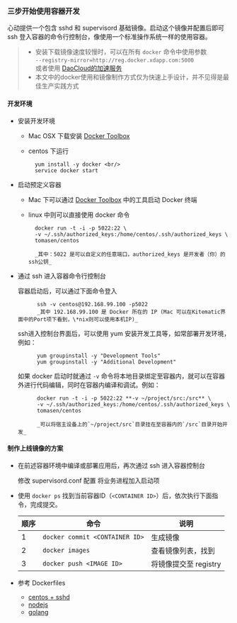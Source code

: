 ### 三步开始使用容器开发

心动提供一个包含 sshd 和 supervisord 基础镜像。启动这个镜像并配置后即可 ssh 登入容器的命令行控制台，像使用一个标准操作系统一样的使用容器。

 > - 安装下载镜像速度较慢时，可以在所有 `docker` 命令中使用参数 <br/>
 	`--registry-mirror=http://reg.docker.xdapp.com:5000` <br/>
 	或者使用 [DaoCloud的加速服务](https://dashboard.daocloud.io/mirror)
 > - 本文中的docker使用和镜像制作方式仅为快速上手设计，并不见得是最佳生产实践方式

#### 开发环境

* 安装开发环境

	* Mac OSX 下载安装 [Docker Toolbox](https://www.docker.com/toolbox)
	* centos 下运行 

			yum install -y docker <br/>
			service docker start

* 启动预定义容器

	* Mac 下可以通过 [Docker Toolbox](https://www.docker.com/toolbox) 中的工具启动 Docker 终端
	* linux 中则可以直接使用 docker 命令 
	
			docker run -t -i -p 5022:22 \
			-v ~/.ssh/authorized_keys:/home/centos/.ssh/authorized_keys \
			tomasen/centos

			_其中：5022 是可以自定义的任意端口，authorized_keys 是开发者（你）的ssh公钥_

* 通过 ssh 进入容器命令行控制台
	
	容器启动后，可以通过下面命令登入

			ssh -v centos@192.168.99.100 -p5022
			_其中 192.168.99.100 是 Docker 所在的 IP (Mac 可以在Kitematic界面中的Port项下看到，\*nix则可以使用本机IP)_
	
	ssh进入控制台界面后，可以使用 yum 安装开发工具等，如常部署开发环境，例如：

			yum groupinstall -y "Development Tools"
			yum groupinstall -y "Additional Development"
	
	如果 docker 启动时就通过 `-v` 命令将本地目录绑定至容器内，就可以在容器外进行代码编辑，同时在容器内编译和调试。例如：
	
			docker run -t -i -p 5022:22 **-v ~/project/src:/src** \
			-v ~/.ssh/authorized_keys:/home/centos/.ssh/authorized_keys \
			tomasen/centos
			
			_可以将宿主设备上的`~/project/src`目录挂在至容器内的`/src`目录开始开发_

#### 制作上线镜像的方案

* 在前述容器环境中编译或部署应用后，再次通过 ssh 进入容器控制台

	修改 supervisord.conf 配置 将业务进程加入启动项

* 使用 `docker ps` 找到当前容器ID（`<CONTAINER ID>`）后，依次执行下面指令，完成提交。

	| 顺序 | 命令 | 说明 | 
	| ---- | ---- | ---- | 
	|1| `docker commit <CONTAINER ID>`  | 生成镜像 |
	|2| `docker images` | 查看镜像列表，找到 <IMAGE ID> |
	|3| `docker push <IMAGE ID>` | 将镜像提交至 registry |

* 参考 Dockerfiles

	* [centos + sshd](./Dockerfiles/centos/)
	* [nodejs](https://github.com/nodejs/docker-node/blob/master/0.10/Dockerfile)
	* [golang](https://github.com/docker-library/golang/blob/master/1.5/Dockerfile)

